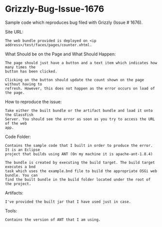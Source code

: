 Grizzly-Bug-Issue-1676
======================

Sample code which reproduces bug filed with Grizzly (Issue # 1676).

Site URL:

	The web bundle provided is deployed on <ip address>/test/faces/pages/counter.xhtml.

What Should be on the Page and What Should Happen:

	The page should just have a button and a text item which indicates how many times the 
	button has been clicked. 
	
	Clicking on the button should update the count shown on the page without having to 
	refresh. However, this does not happen as the error occurs on load of the page.

How to reproduce the issue:

	Take either the built bundle or the artifact bundle and load it onto the GlassFish 
	Server. You should see the error as soon as you try to access the URL of the web 
	app. 

Code Folder:

	Contains the sample code that I built in order to produce the error. It is an Eclipse 
	project that builds using ANT (On my machine it is apache-ant-1.8.4) 
	
	The bundle is created by executing the build target. The build target executes a bnd 
	task which uses the example.bnd file to build the appropriate OSGi web bundle. You can
	find the built bundle in the build folder located under the root of the project.

Artifacts:

	I've provided the built jar that I have used just in case. 

Tools:

	Contains the version of ANT that I am using. 
